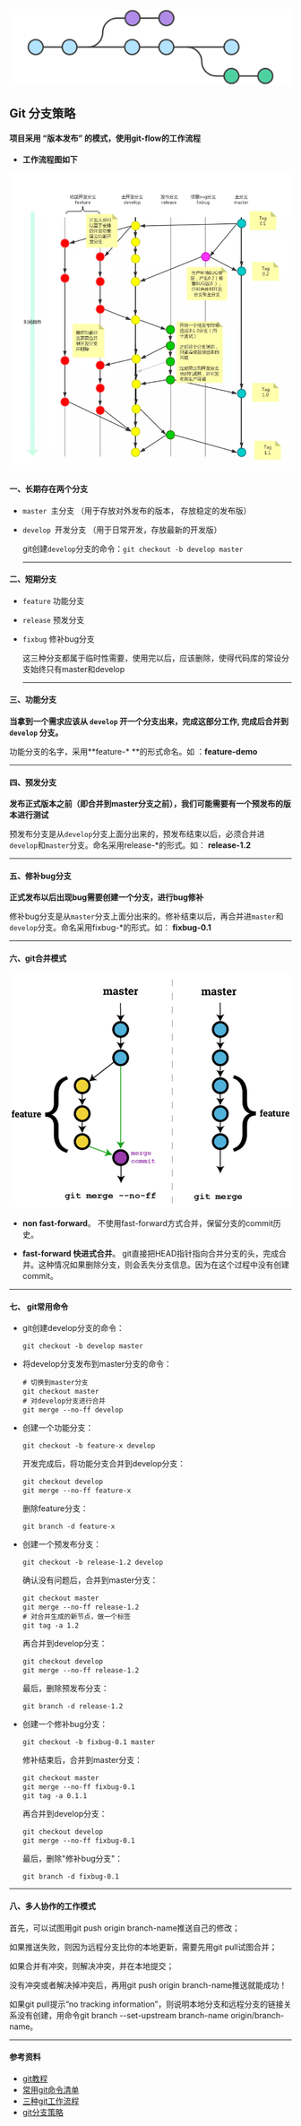 ![](./images/git1.png)



## Git 分支策略

#### 项目采用 “**版本发布**” 的模式，使用git-flow的工作流程

- **工作流程图如下**



![](./images/git3.jpg)

#### 一、长期存在两个分支

- `master `主分支 （用于存放对外发布的版本， 存放稳定的发布版）

- `develop `开发分支 （用于日常开发，存放最新的开发版）

  git创建`develop`分支的命令：`git checkout -b develop master`

  ---


#### 二、短期分支

- `feature` 功能分支

- `release` 预发分支

- ``fixbug`` 修补bug分支

  这三种分支都属于临时性需要，使用完以后，应该删除，使得代码库的常设分支始终只有master和develop

  ---


#### **三、功能分支**

**当拿到一个需求应该从 `develop` 开一个分支出来，完成这部分工作, 完成后合并到 `develop` 分支。**

功能分支的名字，采用**feature-* **的形式命名。如 ：**feature-demo**

---



#### **四、预发分支**

**发布正式版本之前（即合并到master分支之前），我们可能需要有一个预发布的版本进行测试**

预发布分支是从`develop`分支上面分出来的，预发布结束以后，必须合并进`develop`和`master`分支。命名采用release-*的形式。如： **release-1.2**

---



#### **五、修补bug分支**

**正式发布以后出现bug需要创建一个分支，进行bug修补**

修补bug分支是从`master`分支上面分出来的。修补结束以后，再合并进`master`和`develop`分支。命名采用fixbug-*的形式。如： **fixbug-0.1**

---

#### 

#### 六、git合并模式

![](./images/git4.jpg)

- **non fast-forward**。 不使用fast-forward方式合并，保留分支的commit历史。

- **fast-forward 快进式合并**。 git直接把HEAD指针指向合并分支的头，完成合并。这种情况如果删除分支，则会丢失分支信息。因为在这个过程中没有创建commit。

---



#### 七、 git常用命令

- git创建develop分支的命令：

  ```
  git checkout -b develop master
  ```

  

- 将develop分支发布到master分支的命令：

  ```
  # 切换到master分支
  git checkout master
  # 对develop分支进行合并
  git merge --no-ff develop
  ```

- 创建一个功能分支：

  ```
  git checkout -b feature-x develop
  ```

  开发完成后，将功能分支合并到develop分支：

  ```
  git checkout develop
  git merge --no-ff feature-x
  ```

  删除feature分支：

  ```
  git branch -d feature-x
  ```

- 创建一个预发布分支：

  ```
  git checkout -b release-1.2 develop
  ```

  确认没有问题后，合并到master分支：

  ```
  git checkout master
  git merge --no-ff release-1.2
  # 对合并生成的新节点，做一个标签
  git tag -a 1.2
  ```

  再合并到develop分支：

  ```
  git checkout develop
  git merge --no-ff release-1.2
  ```

  最后，删除预发布分支：

  ```
  git branch -d release-1.2
  ```

- 创建一个修补bug分支：

  ```
  git checkout -b fixbug-0.1 master
  ```

  修补结束后，合并到master分支：

  ```
  git checkout master
  git merge --no-ff fixbug-0.1
  git tag -a 0.1.1
  ```

  再合并到develop分支：

  ```
  git checkout develop
  git merge --no-ff fixbug-0.1
  ```

  最后，删除"修补bug分支"：

  ```
  git branch -d fixbug-0.1
  ```

---



#### 八、多人协作的工作模式

首先，可以试图用git push origin branch-name推送自己的修改；

如果推送失败，则因为远程分支比你的本地更新，需要先用git pull试图合并；

如果合并有冲突，则解决冲突，并在本地提交；

没有冲突或者解决掉冲突后，再用git push origin branch-name推送就能成功！

如果git pull提示“no tracking information”，则说明本地分支和远程分支的链接关系没有创建，用命令git branch --set-upstream branch-name origin/branch-name。

---



#### 参考资料

- [git教程](https://www.liaoxuefeng.com/wiki/896043488029600)
- [常用git命令清单](http://www.ruanyifeng.com/blog/2015/12/git-cheat-sheet.html)
- [三种git工作流程](http://www.ruanyifeng.com/blog/2015/12/git-workflow.html)
- [git分支策略](http://www.ruanyifeng.com/blog/2012/07/git.html)


